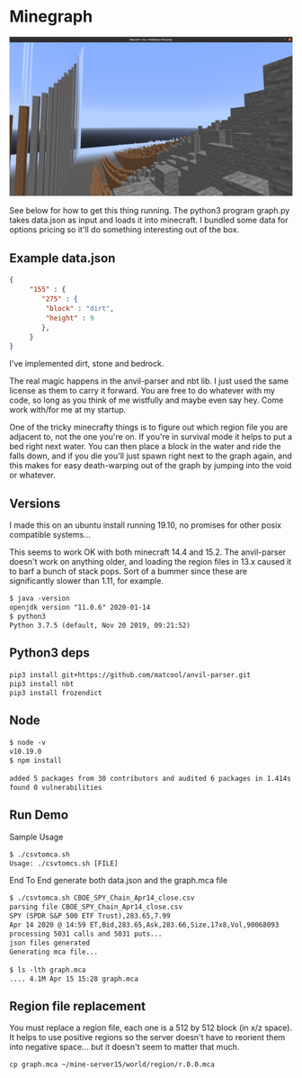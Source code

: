 # Minegraph

![](imgs/Screenshot.png)

See below for how to get this thing running. The python3 program graph.py takes data.json
as input and loads it into minecraft. I bundled some data for options pricing so it'll do
something interesting out of the box. 

## Example data.json
```json
{
     "155" : {
        "275" : {
         "block" : "dirt",
         "height" : 9
        },
     }
}
```

I've implemented dirt, stone and bedrock.

The real magic happens in the anvil-parser and nbt lib. I just used the same 
license as them to carry it forward. You are free to do whatever with my code, so long
as you think of me wistfully and maybe even say hey. Come work with/for me at my startup.

One of the tricky minecrafty things is to figure out which region file you are adjacent 
to, not the one you're on. If you're in survival mode it helps to put a bed right next 
water. You can then place a block in the water and ride the falls down, and if you die 
you'll just spawn right next to the graph again, and this makes for easy death-warping 
out of the graph by jumping into the void or whatever.

## Versions

I made this on an ubuntu install running 19.10, no promises for other posix compatible systems...

This seems to work OK with both minecraft 14.4 and 15.2. The anvil-parser doesn't work on
anything older, and loading the region files in 13.x caused it to barf a bunch of stack
pops. Sort of a bummer since these are significantly slower than 1.11, for example.

```
$ java -version
openjdk version "11.0.6" 2020-01-14
$ python3
Python 3.7.5 (default, Nov 20 2019, 09:21:52) 
```

## Python3 deps

```
pip3 install git+https://github.com/matcool/anvil-parser.git
pip3 install nbt
pip3 install frozendict
```

## Node

```
$ node -v
v10.19.0
$ npm install

added 5 packages from 30 contributors and audited 6 packages in 1.414s
found 0 vulnerabilities
```

## Run Demo
Sample Usage
```
$ ./csvtomca.sh 
Usage: ./csvtomcs.sh [FILE]
```

End To End generate both data.json and the graph.mca file

```
$ ./csvtomca.sh CBOE_SPY_Chain_Apr14_close.csv 
parsing file CBOE_SPY_Chain_Apr14_close.csv
SPY (SPDR S&P 500 ETF Trust),283.65,7.99
Apr 14 2020 @ 14:59 ET,Bid,283.65,Ask,283.66,Size,17x8,Vol,90068093
processing 5031 calls and 5031 puts...
json files generated
Generating mca file...

$ ls -lth graph.mca 
.... 4.1M Apr 15 15:28 graph.mca
```

## Region file replacement

You must replace a region file, each one is a 512 by 512 block (in x/z space). It helps to use positive regions
so the server doesn't have to reorient them into negative space... but it doesn't seem to matter that much.

```
cp graph.mca ~/mine-server15/world/region/r.0.0.mca
```

